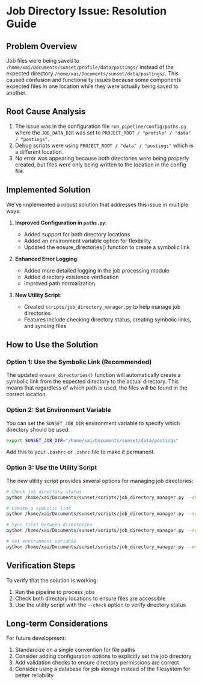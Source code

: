 # Job Directory Issue: Resolution Guide

## Problem Overview

Job files were being saved to `/home/xai/Documents/sunset/profile/data/postings/` instead of the expected directory `/home/xai/Documents/sunset/data/postings/`. This caused confusion and functionality issues because some components expected files in one location while they were actually being saved to another.

## Root Cause Analysis

1. The issue was in the configuration file `run_pipeline/config/paths.py` where the `JOB_DATA_DIR` was set to `PROJECT_ROOT / "profile" / "data" / "postings"`.
2. Debug scripts were using `PROJECT_ROOT / "data" / "postings"` which is a different location.
3. No error was appearing because both directories were being properly created, but files were only being written to the location in the config file.

## Implemented Solution

We've implemented a robust solution that addresses this issue in multiple ways:

1. **Improved Configuration in `paths.py`**:
   - Added support for both directory locations
   - Added an environment variable option for flexibility
   - Updated the ensure_directories() function to create a symbolic link

2. **Enhanced Error Logging**:
   - Added more detailed logging in the job processing module
   - Added directory existence verification
   - Improved path normalization

3. **New Utility Script**:
   - Created `scripts/job_directory_manager.py` to help manage job directories
   - Features include checking directory status, creating symbolic links, and syncing files

## How to Use the Solution

### Option 1: Use the Symbolic Link (Recommended)

The updated `ensure_directories()` function will automatically create a symbolic link from the expected directory to the actual directory. This means that regardless of which path is used, the files will be found in the correct location.

### Option 2: Set Environment Variable

You can set the `SUNSET_JOB_DIR` environment variable to specify which directory should be used:

```bash
export SUNSET_JOB_DIR="/home/xai/Documents/sunset/data/postings"
```

Add this to your `.bashrc` or `.zshrc` file to make it permanent.

### Option 3: Use the Utility Script

The new utility script provides several options for managing job directories:

```bash
# Check job directory status
python /home/xai/Documents/sunset/scripts/job_directory_manager.py --check

# Create a symbolic link
python /home/xai/Documents/sunset/scripts/job_directory_manager.py --symlink

# Sync files between directories
python /home/xai/Documents/sunset/scripts/job_directory_manager.py --sync

# Set environment variable
python /home/xai/Documents/sunset/scripts/job_directory_manager.py --env
```

## Verification Steps

To verify that the solution is working:

1. Run the pipeline to process jobs
2. Check both directory locations to ensure files are accessible
3. Use the utility script with the `--check` option to verify directory status

## Long-term Considerations

For future development:

1. Standardize on a single convention for file paths
2. Consider adding configuration options to explicitly set the job directory
3. Add validation checks to ensure directory permissions are correct
4. Consider using a database for job storage instead of the filesystem for better reliability
